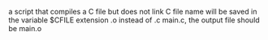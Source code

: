 a script that compiles a C file but does not link C file name will be saved in the variable $CFILE  extension .o instead of .c  main.c, the output file should be main.o
